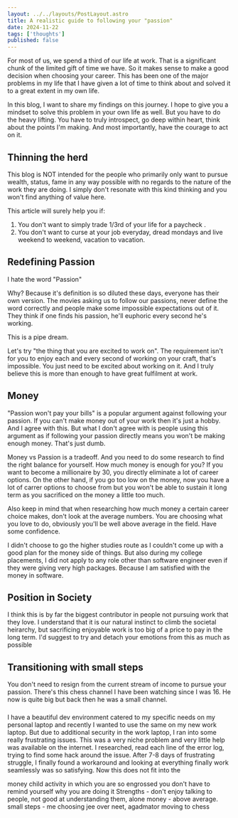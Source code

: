 ```yaml
---
layout: ../../layouts/PostLayout.astro
title: A realistic guide to following your "passion"
date: 2024-11-22
tags: ['thoughts']
published: false
---
```

For most of us, we spend a third of our life at work. That is a significant chunk of the limited gift of time we have. So it makes sense to make a good decision when choosing your career. This has been one of the major problems in my life that I have given a lot of time to think about and solved it to a great extent in my own life.

In this blog, I want to share my findings on this journey. I hope to give you a mindset to solve this problem in your own life as well. But you have to do the heavy lifting. You have to truly introspect, go deep within heart, think about the points I'm making. And most importantly, have the courage to act on it.

## Thinning the herd
This blog is NOT intended for the people who primarily only want to pursue wealth, status, fame in any way possible with no regards to the nature of the work they are doing. I simply don't resonate with this kind thinking and you won't find anything of value here.

This article will surely help you if:
1. You don't want to simply trade 1/3rd of your life for a paycheck .
2. You don't want to curse at your job everyday, dread mondays and live weekend to weekend, vacation to vacation.


## Redefining Passion
I hate the word "Passion"

Why? Because it's definition is so diluted these days, everyone has their own version. The movies asking us to follow our passions, never define the word correctly and people make some impossible expectations out of it. They think if one finds his passion, he'll euphoric every second he's working. 

This is a pipe dream. 

Let's try "the thing that you are excited to work on". The requirement isn't for you to enjoy each and every second of working on your craft, that's impossible. You just need to be excited about working on it. And I truly believe this is more than enough to have great fulfilment at work.

## Money
"Passion won't pay your bills" is a popular argument against following your passion. If you can't make money out of your work then it's just a hobby. And I agree with this. But what I don't agree with is people using this argument as if following your passion directly means you won't be making enough money. That's just dumb.

Money vs Passion is a tradeoff. And you need to do some research to find the right balance for yourself. How much money is enough for you? If you want to become a millionaire by 30, you directly eliminate a lot of career options. On the other hand, if you go too low on the money, now you have a lot of carrer options to choose from but you won't be able to sustain it long term as you sacrificed on the money a little too much.

Also keep in mind that when researching how much money a certain career choice makes, don't look at the average numbers. You are choosing what you love to do, obviously you'll be well above average in the field. Have some confidence.

I didn't choose to go the higher studies route as I couldn't come up with a good plan for the money side of things. But also during my college placements, I did not apply to any role other than software engineer even if they were giving very high packages. Because I am satisfied with the money in software.

## Position in Society 
I think this is by far the biggest contributor in people not pursuing work that they love. I understand that it is our natural instinct to climb the societal heirarchy, but sacrificing enjoyable work is too big of a price to pay in the long term. I'd suggest to try and detach your emotions from this as much as possible

## Transitioning with small steps
You don't need to resign from the current stream of income to pursue your passion. There's this chess channel I have been watching since I was 16. He now is quite big but back then he was a small channel. 

### 
I have a beautiful dev environment catered to my specific needs on my personal laptop and recently I wanted to use the same on my new work laptop. But due to additional security in the work laptop, I ran into some really frustrating issues. This was a very niche problem and very little help was available on the internet. I researched, read each line of the error log, trying to find some hack around the issue. 
After 7-8 days of frustrating struggle, I finally found a workaround and looking at everything finally work seamlessly was so satisfying. 
Now this does not fit into the

money
child
activity in which you are so engrossed you don't have to remind yourself why you are doing it
Strengths - don't enjoy talking to people, not good at understanding them, alone
money - above average.
small steps - me choosing jee over neet, agadmator moving to chess
